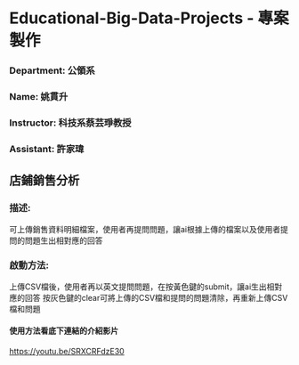 # Educational-Big-Data-Projects - 專案製作

### Department: 公領系 
### Name: 姚貫升
### Instructor: 科技系蔡芸琤教授
### Assistant: 許家瑋

## 店鋪銷售分析
### 描述: 
可上傳銷售資料明細檔案，使用者再提問問題，讓ai根據上傳的檔案以及使用者提問的問題生出相對應的回答

### 啟動方法: 
上傳CSV檔後，使用者再以英文提問問題，在按黃色鍵的submit，讓ai生出相對應的回答
按灰色鍵的clear可將上傳的CSV檔和提問的問題清除，再重新上傳CSV檔和問題

#### 使用方法看底下連結的介紹影片
https://youtu.be/SRXCRFdzE30
